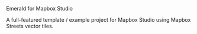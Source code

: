 Emerald for Mapbox Studio

A full-featured template / example project for Mapbox Studio using Mapbox Streets vector tiles.
